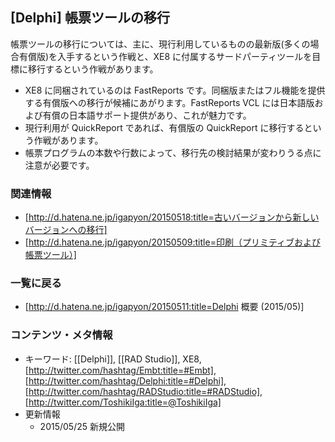 ## [Delphi] 帳票ツールの移行

帳票ツールの移行については、主に、現行利用しているものの最新版(多くの場合有償版)を入手するという作戦と、XE8 に付属するサードパーティツールを目標に移行するという作戦があります。

* XE8 に同梱されているのは FastReports です。同梱版またはフル機能を提供する有償版への移行が候補にあがります。FastReports VCL には日本語版および有償の日本語サポート提供があり、これが魅力です。
* 現行利用が QuickReport であれば、有償版の QuickReport に移行するという作戦があります。
* 帳票プログラムの本数や行数によって、移行先の検討結果が変わりうる点に注意が必要です。


### 関連情報


* [http://d.hatena.ne.jp/igapyon/20150518:title=古いバージョンから新しいバージョンへの移行]
* [http://d.hatena.ne.jp/igapyon/20150509:title=印刷（プリミティブおよび帳票ツール）]


### 一覧に戻る


* [http://d.hatena.ne.jp/igapyon/20150511:title=Delphi 概要 (2015/05)]


### コンテンツ・メタ情報


* キーワード: [[Delphi]], [[RAD Studio]], XE8, [http://twitter.com/hashtag/Embt:title=#Embt], [http://twitter.com/hashtag/Delphi:title=#Delphi], [http://twitter.com/hashtag/RADStudio:title=#RADStudio], [http://twitter.com/ToshikiIga:title=@ToshikiIga]
* 更新情報
  * 2015/05/25 新規公開

